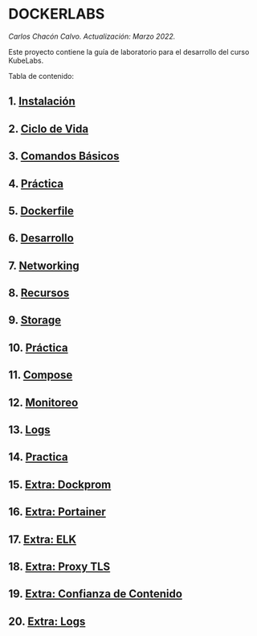 # DOCKERLABS <!-- omit in TOC -->
*Carlos Chacón Calvo. Actualización: Marzo 2022.*


Este proyecto contiene la guía de laboratorio para el desarrollo del curso KubeLabs. <!-- omit in TOC -->

Tabla de contenido:

## 1. [Instalación](/01%20Instalacion.md)
## 2. [Ciclo de Vida](/02%20Ciclo%20de%20Vida.md)
## 3. [Comandos Básicos](/03%20Comandos.md)
## 4. [Práctica](/04%20Practica.md)
## 5. [Dockerfile](/05%20Dockerfile.md)
## 6. [Desarrollo](/06%20Desarrollo.md)
## 7. [Networking](/07%20Networking.md)
## 8. [Recursos](/08%20Recursos.md)
## 9. [Storage](/09%20Storage.md)
## 10. [Práctica](/10%20Practica.md)
## 11. [Compose](/11%20Compose.md)
## 12. [Monitoreo](/12.%20Monitoreo.md)
## 13. [Logs](/13.%20Dozzle.md)
## 14. [Practica](/14%20Practica.md)
## 15. [Extra: Dockprom](/15.%20Extra.%20Dockprom.md)
## 16. [Extra: Portainer](/16.%20Extra.%20Portainer.md)
## 17. [Extra: ELK](/17.%20Extra.%20ELK.md)
## 18. [Extra: Proxy TLS](/18.%20Extra%20Proxy.md)
## 19. [Extra: Confianza de Contenido](/19.%20Extra%20Confianza.md)
## 20. [Extra: Logs](/20.Logs.md)
